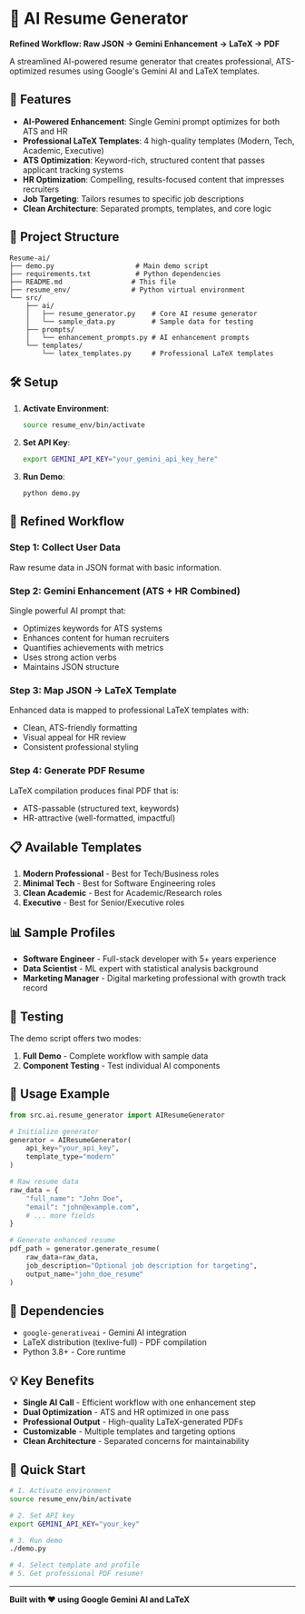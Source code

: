 # 🤖 AI Resume Generator

**Refined Workflow: Raw JSON → Gemini Enhancement → LaTeX → PDF**

A streamlined AI-powered resume generator that creates professional, ATS-optimized resumes using Google's Gemini AI and LaTeX templates.

## 🚀 Features

- **AI-Powered Enhancement**: Single Gemini prompt optimizes for both ATS and HR
- **Professional LaTeX Templates**: 4 high-quality templates (Modern, Tech, Academic, Executive)
- **ATS Optimization**: Keyword-rich, structured content that passes applicant tracking systems
- **HR Optimization**: Compelling, results-focused content that impresses recruiters
- **Job Targeting**: Tailors resumes to specific job descriptions
- **Clean Architecture**: Separated prompts, templates, and core logic

## 📁 Project Structure

```
Resume-ai/
├── demo.py                    # Main demo script
├── requirements.txt           # Python dependencies
├── README.md                 # This file
├── resume_env/               # Python virtual environment
└── src/
    ├── ai/
    │   ├── resume_generator.py    # Core AI resume generator
    │   └── sample_data.py         # Sample data for testing
    ├── prompts/
    │   └── enhancement_prompts.py # AI enhancement prompts
    └── templates/
        └── latex_templates.py     # Professional LaTeX templates
```

## 🛠️ Setup

1. **Activate Environment**:
   ```bash
   source resume_env/bin/activate
   ```

2. **Set API Key**:
   ```bash
   export GEMINI_API_KEY="your_gemini_api_key_here"
   ```

3. **Run Demo**:
   ```bash
   python demo.py
   ```

## 🎯 Refined Workflow

### Step 1: Collect User Data
Raw resume data in JSON format with basic information.

### Step 2: Gemini Enhancement (ATS + HR Combined)
Single powerful AI prompt that:
- Optimizes keywords for ATS systems
- Enhances content for human recruiters
- Quantifies achievements with metrics
- Uses strong action verbs
- Maintains JSON structure

### Step 3: Map JSON → LaTeX Template
Enhanced data is mapped to professional LaTeX templates with:
- Clean, ATS-friendly formatting
- Visual appeal for HR review
- Consistent professional styling

### Step 4: Generate PDF Resume
LaTeX compilation produces final PDF that is:
- ATS-passable (structured text, keywords)
- HR-attractive (well-formatted, impactful)

## 📋 Available Templates

1. **Modern Professional** - Best for Tech/Business roles
2. **Minimal Tech** - Best for Software Engineering roles  
3. **Clean Academic** - Best for Academic/Research roles
4. **Executive** - Best for Senior/Executive roles

## 📊 Sample Profiles

- **Software Engineer** - Full-stack developer with 5+ years experience
- **Data Scientist** - ML expert with statistical analysis background
- **Marketing Manager** - Digital marketing professional with growth track record

## 🧪 Testing

The demo script offers two modes:
1. **Full Demo** - Complete workflow with sample data
2. **Component Testing** - Test individual AI components

## 🎨 Usage Example

```python
from src.ai.resume_generator import AIResumeGenerator

# Initialize generator
generator = AIResumeGenerator(
    api_key="your_api_key",
    template_type="modern"
)

# Raw resume data
raw_data = {
    "full_name": "John Doe",
    "email": "john@example.com",
    # ... more fields
}

# Generate enhanced resume
pdf_path = generator.generate_resume(
    raw_data=raw_data,
    job_description="Optional job description for targeting",
    output_name="john_doe_resume"
)
```

## 🔧 Dependencies

- `google-generativeai` - Gemini AI integration
- LaTeX distribution (texlive-full) - PDF compilation
- Python 3.8+ - Core runtime

## 💡 Key Benefits

- **Single AI Call** - Efficient workflow with one enhancement step
- **Dual Optimization** - ATS and HR optimized in one pass
- **Professional Output** - High-quality LaTeX-generated PDFs
- **Customizable** - Multiple templates and targeting options
- **Clean Architecture** - Separated concerns for maintainability

## 🚀 Quick Start

```bash
# 1. Activate environment
source resume_env/bin/activate

# 2. Set API key
export GEMINI_API_KEY="your_key"

# 3. Run demo
./demo.py

# 4. Select template and profile
# 5. Get professional PDF resume!
```

---

**Built with ❤️ using Google Gemini AI and LaTeX**